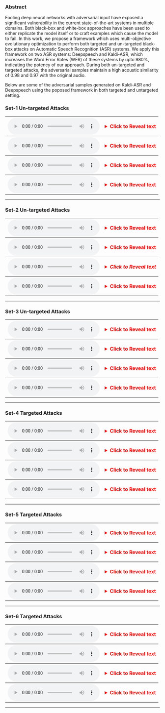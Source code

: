 ### Abstract

Fooling deep neural networks with adversarial input have exposed a significant vulnerability in the current state-of-the-art systems in multiple domains. Both black-box and white-box approaches have been used to either replicate the model itself or to craft examples which cause the model to fail. In this work, we propose a framework which uses multi-objective evolutionary optimization to perform both targeted and un-targeted black-box attacks on Automatic Speech Recognition (ASR) systems. 
We apply this framework on two ASR systems: Deepspeech and Kaldi-ASR, which increases the Word Error Rates (WER) of these systems by upto 980%, indicating the potency of our approach. During both un-targeted and targeted attacks, the adversarial samples maintain a high acoustic similarity of 0.98 and 0.97 with the original audio. 
 
Below are some of the adversarial samples generated on Kaldi-ASR and Deepspeech using the poposed framework in both targeted and untargeted setting. 

### Set-1  Un-targeted Attacks
<table>
<tr>
<th><audio src="samples/ut_nsga_deepspeech_23_sample-000001.wav" controls preload></audio></th>
    <th><details>
        <summary style="color:red"> 
        Click to Reveal text
        </summary>
            <dl>
            <dt>Actual Text:  I have got to go him</dt>
            <dt>Genetated Text:  it got girl</dt>
            <dt>ASR: Deepspeech</dt>
            </dl>        
    </details></th>
</tr>
<tr>
<th><audio src="samples/ut_moga_deepspeech_29_sample-000001.wav" controls preload></audio></th>
    <th><details>
        <summary style="color:red">Click to Reveal text</summary>
        <dl>
        <dt>Actual Text:  I have got to go him</dt>
        <dt>Genetated Text: i get ill  </dt>
        <dt>ASR: Deepspeech</dt>
        </dl>
    </details> </th>
</tr>
<tr>
<th><audio src="samples/ut_nsga_kaldi_10_sample-000001.wav" controls preload></audio></th>
<th>
    <details>
    <summary style="color:red">Click to Reveal text</summary>
    <dl>
        <dt>Actual Text:  I have got to go him</dt>
        <dt>Genetated Text: the good girl to have  </dt>
        <dt>ASR: Kaldi-ASR</dt>
     </dl>   
    </details>
</th>
</tr>
<tr>
<th><audio src="samples/ut_moga_kaldi_15_sample-000001.wav" controls preload></audio>
</th>
<th>
    <details>
    <summary style="color:red">Click to Reveal text</summary>
    the scottish go to him  
    ASR:  Kaldi-ASR
    </details>  
</th>
</tr>
</table>

---
### Set-2  Un-targeted Attacks

<table>
<tr>
        <th>
                <audio src="samples/ut_nsga_deepspeech_18_sample-000062.wav" controls preload></audio>
        </th>
        <th>
                <details>
                <summary style="color:red">Click to Reveal text</summary>
                <dl>
                <dt>Actual Text: he is the man that are written for </dt>
                <dt>Generated Text:  he is the man the tired   </dt>
                <dt> ASR: Deepspeech </dt>
                </dl>
                </details>
        </th>
</tr>
<tr>
        <th>
        <audio src="samples/ut_moga_deepspeech_18_sample-000062.wav" controls preload></audio>
        </th>
        <th>
            <details>
            <summary style="color:red">Click to Reveal text</summary>
            <dl>
                <dt>Actual Text: he is the man that are written for</dt>
                <dt>Generated Text:  hes the man their coverage   </dt>
                <dt> ASR: Deepspeech </dt>
                </dl>
            </details>  
        </th>
</tr>
<tr>    
        <th>
        <audio src="samples/ut_nsga_kaldi_9_sample-000062.wav" controls preload></audio>
        </th>
        <th>
            <details>
            <summary style="color:red"><em>Click to Reveal text</em></summary>
            <dl>
                <dt>Actual Text: he is the man that are written for</dt>
                <dt>Generated Text:  these the man that's all right    </dt>
                <dt> ASR: Kaldi-ASR </dt>
                </dl>
            </details>
        </th>
</tr>
<tr>
        <th>   
            <audio src="samples/ut_moga_kaldi_2_sample-000062.wav" controls preload></audio>
        </th>
        <th>
            <details>
            <summary style="color:red">Click to Reveal text</summary>
            <dl>
                <dt>Actual Text: he is the man that are written for</dt>
                <dt>Generated Text:    he's the man that are ready and four</dt>
                <dt> ASR: Kaldi-ASR </dt>
                </dl>
            </details>  
        </th>
</tr>
</table>

---
### Set-3 Un-targeted Attacks

<table>
<tr>
    <th>
    <audio src="samples/ut_nsga_deepspeech_0_sample-000086.wav" controls preload></audio>
    </th>
    <th>
        <details>
        <summary style="color:red">Click to Reveal text</summary>
        <dl>
                <dt>Actual Text: this is for you</dt>
                <dt>Generated Text:           is it all   </dt>
                <dt> ASR: Deepspeech </dt>
                </dl>
        </details>
    </th>
</tr>
<tr>
    <th>    
    <audio src="samples/ut_moga_deepspeech_0_sample-000086.wav" controls preload></audio>
    </th>
    <th>
    <details>
    <summary style="color:red">Click to Reveal text</summary>
       <dl>
                <dt>Actual Text: this is for you</dt>
                <dt>Generated Text:           is it all   </dt>
                <dt> ASR: Deepspeech </dt>
        </dl>
    </details>  
    </th>
</tr>
<tr>
    <th>   
    <audio src="samples/ut_nsga_kaldi_0_sample-000086.wav" controls preload></audio>
    </th>
    <th>
            <details>
        <summary style="color:red">Click to Reveal text</summary>
        <dl>
                <dt>Actual Text: this is for you</dt>
                <dt>Generated Text: this is all you </dt>
                <dt> ASR: Kaldi-ASR </dt>
        </dl>
            </details>
    </th>
</tr>
<tr>
    <th> 
    <audio src="samples/ut_nsga_kaldi_0_sample-000086.wav" controls preload></audio>
    </th>
    <th>
        <details>
        <summary style="color:red">Click to Reveal text</summary>
        <dl>
                <dt>Actual Text: this is for you</dt>
                <dt>Generated Text: this is all you </dt>
                <dt> ASR: Kaldi-ASR</dt>
        </dl>
        </details>
    </th>        
</tr>
</table>

---

### Set-4 Targeted Attacks

<table>
<tr>
    <th>
    <audio src="samples/tar_nsga_deepspeechsample-000001.wav" controls preload></audio>
    </th>
    <th>
        <details>
        <summary style="color:red">Click to Reveal text</summary>
        <dl>
                <dt>Actual Text: ive got to go to him</dt>
                <dt>Target Text: the caterpillar to have</dt>
                <dt>Generated Text: the caterpillar to have</dt>
                <dt>ASR: Deepspeech</dt>
        </dl>
        </details>
    </th>
 </tr>
 <tr>
    <th>   
    <audio src="samples/tar_moga_deepspeechsample-000001.wav" controls preload></audio>
    </th>
    <th>
    <details>
    <summary style="color:red">Click to Reveal text</summary>
      <dl>
                <dt>Actual Text: ive got to go to him</dt>
                <dt>Target Text: the caterpillar to have<</dt>
                <dt>Generated Text: the caterpillar to him</dt>
                <dt>ASR: Deepspeech</dt>
        </dl>
    </details>  
    </th>
  </tr>
<tr>
    <th>
    <audio src="samples/tar_nsga_kaldisample-000001.wav" controls preload></audio>
    </th>
    <th>
    <details>
    <summary style="color:red">Click to Reveal text</summary>
       <dl>
                <dt>Actual Text: ive got to go to him</dt>
                <dt>Target Text: the caterpillar to have</dt>
                <dt>Generated Text:  the caterpillar to have </dt>
                <dt>ASR: Kaldi-ASR</dt>
        </dl>
    </details>
    </th>
</tr>
<tr>
    <th>
    <audio src="samples/tar_moga_kaldisample-000001.wav" controls preload></audio>
    </th>
    <th>
        <details>
        <summary style="color:red">Click to Reveal text</summary>
        <dl>
                <dt>Actual Text: ive got to go to him</dt>
                <dt>Target Text:the caterpillar to have</dt>
                <dt>Generated Text:  the caterpillar to have </dt>
                <dt>ASR: Kaldi-ASR</dt>
        </dl>
        </details>  
    </th>
</tr>
</table>


---

### Set-5 Targeted Attacks
<table>
<tr>
    <th>
    <audio src="samples/tar_nsga_deepspeechsample-000014.wav" controls preload></audio>
    </th>
    <th>
        <details>
        <summary style="color:red">Click to Reveal text</summary>
        <dl>
                <dt>Actual Text: follow the instructions here</dt>
                <dt>Target Text: all of these  </dt>
                <dt>Generated Text: all of these  </dt>
                <dt>ASR: Deepspeech</dt>
        </dl>
        </details>
    </th>
 </tr>
 <tr>
    <th>   
    <audio src="samples/tar_moga_deepspeechsample-000014.wav" controls preload></audio>
    </th>
    <th>
    <details>
    <summary style="color:red">Click to Reveal text</summary>
     <dl>
                <dt>Actual Text: follow the instructions here</dt>
                <dt>Target Text: all of these  </dt>
                <dt>Generated Text: all of these  </dt>
                <dt>ASR: Deepspeech</dt>
        </dl>
    </details>  
    </th>
  </tr>
<tr>
    <th>
    <audio src="samples/tar_nsga_kaldisample-000014.wav" controls preload></audio>
    </th>
    <th>
    <details>
    <summary style="color:red">Click to Reveal text</summary>
       <dl>
                <dt>Actual Text: follow the instructions here</dt>
                <dt>Target Text: all of these  </dt>
                <dt>Generated Text: all the institutions here </dt>
                <dt>ASR: Kaldi-ASR</dt>
        </dl>
    </details>
    </th>
</tr>
<tr>
    <th>
    <audio src="samples/tar_moga_kaldisample-000014.wav" controls preload></audio>
    </th>
    <th>
        <details>
        <summary style="color:red">Click to Reveal text</summary>
           <dl>
                <dt>Actual Text: follow the instructions here</dt>
                <dt>Target Text: all of these  </dt>
                <dt>Generated Text: all these russians year </dt>
                <dt>ASR: Kaldi-ASR</dt>
        </dl>
        </details>  
    </th>
</tr>
</table>

---

### Set-6 Targeted Attacks
<table>
<tr>
    <th>
    <audio src="samples/tar_nsga_deepspeechsample-000047.wav" controls preload></audio>
    </th>
    <th>
        <details>
        <summary style="color:red">Click to Reveal text</summary>
        <dl>
                <dt>Actual Text: never mind about that</dt>
                <dt>Target Text: they will mind   </dt>
                <dt>Generated Text: they will mind   </dt>
                <dt>ASR: Deepspeech</dt>
        </dl>
        </details>
    </th>
 </tr>
 <tr>
    <th>   
    <audio src="samples/tar_moga_deepspeechsample-000047.wav" controls preload></audio>
    </th>
    <th>
    <details>
    <summary style="color:red">Click to Reveal text</summary>
     <dl>
                <dt>Actual Text: never mind about that</dt>
                <dt>Target Text: they will mind   </dt>
                <dt>Generated Text: they will mind   </dt>
                <dt>ASR: Deepspeech</dt>
        </dl>
    </details>  
    </th>
  </tr>
<tr>
    <th>
    <audio src="samples/tar_nsga_kaldisample-000047.wav" controls preload></audio>
    </th>
    <th>
    <details>
    <summary style="color:red">Click to Reveal text</summary>
       <dl>
                <dt>Actual Text: never mind about that</dt>
                <dt>Target Text: they will mind   </dt>
                <dt>Generated Text:they reminded us that    </dt>
                <dt>ASR: Kaldi-ASR</dt>
        </dl>
    </details>
    </th>
</tr>
<tr>
    <th>
    <audio src="samples/tar_moga_kaldisample-000047.wav" controls preload></audio>
    </th>
    <th>
        <details>
        <summary style="color:red">Click to Reveal text</summary>
           <dl>
                 <dt>Actual Text: never mind about that</dt>
                <dt>Target Text: they will mind   </dt>
                <dt>Generated Text: how her mind a out that </dt>
                <dt>ASR: Kaldi-ASR</dt>
        </dl>
        </details>  
    </th>
</tr>
</table>

---
